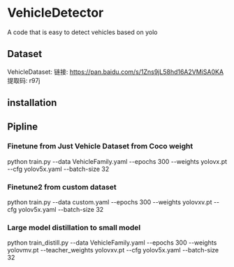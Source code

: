 # VehicleDetector
A code that is easy to detect vehicles based on yolo

## Dataset
VehicleDataset: 链接: https://pan.baidu.com/s/1Zns9jL58hd16A2VMiSA0KA 提取码: r97j

## installation

## Pipline
### Finetune from Just Vehicle Dataset from Coco weight

python train.py --data VehicleFamily.yaml --epochs 300 --weights yolovx.pt --cfg yolov5x.yaml  --batch-size 32

### Finetune2 from custom dataset

python train.py --data custom.yaml --epochs 300 --weights yolovxv.pt --cfg yolov5x.yaml  --batch-size 32

### Large model distillation to small model

python train_distill.py --data VehicleFamily.yaml --epochs 300 --weights yolovmv.pt --teacher_weights yolovxv.pt --cfg yolov5x.yaml  --batch-size 32
